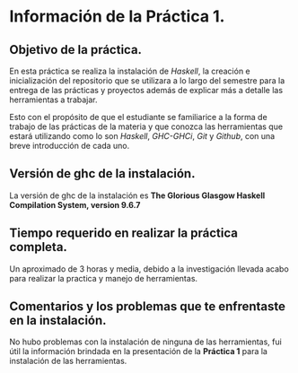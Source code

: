 # Información de la **Práctica 1**.

## Objetivo de la práctica.

En esta práctica se realiza la instalación de *Haskell*, la creación e inicialización del repositorio que se utilizara a lo largo del semestre para la entrega de las prácticas y proyectos además de explicar más a detalle las herramientas a trabajar.

Esto con el propósito de que el estudiante se familiarice a la forma de trabajo de las prácticas de la materia y que conozca las herramientas que estará utilizando como lo son *Haskell*, *GHC-GHCi*, *Git* y *Github*, con una breve introducción de cada uno.

## Versión de ghc de la instalación.

La versión de ghc de la instalación es **The Glorious Glasgow Haskell Compilation System, version 9.6.7**

## Tiempo requerido en realizar la práctica completa.

Un aproximado de 3 horas y media, debido a la investigación llevada acabo para realizar la practica y manejo de herramientas.

## Comentarios y los problemas que te enfrentaste en la instalación.

No hubo problemas con la instalación de ninguna de las herramientas, fui útil la información brindada en la presentación de la **Práctica 1** para la instalación de las herramientas.

